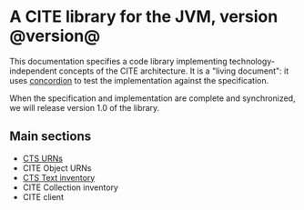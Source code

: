 # A CITE library for the JVM, version @version@ #

This documentation specifies a code library implementing technology-independent concepts of the CITE architecture.  It is a "living document": it uses [concordion](http://concordion.org/) to test the implementation against the specification.  

When the specification and implementation are complete and synchronized, we will release version 1.0 of the library.


## Main sections ##


- <a concordion:run="concordion" href="ctsUrn/CtsUrn.html">CTS URNs</a>
- CITE Object URNs
- <a concordion:run="concordion" href="ctsTi/CtsTi.html">CTS Text inventory</a>
- CITE Collection inventory
- CITE client

